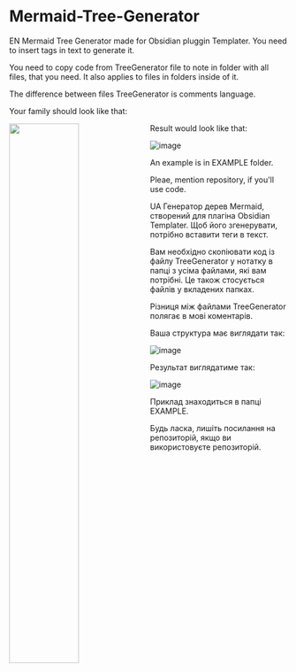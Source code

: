 # Mermaid-Tree-Generator
EN
Mermaid Tree Generator made for Obsidian pluggin Templater.  You need to insert tags in text to generate it.

You need to copy code from TreeGenerator file to note in folder with all files, that you need. It also applies to files in folders inside of it.

The difference between files TreeGenerator is comments language.

Your family should look like that:

<a href="url"><img src="https://github.com/user-attachments/assets/2c581351-7fdf-4f26-a8f2-6eb05bee8cdb" align="left" height=50% width=50% ></a>

Result would look like that:

![image](https://github.com/user-attachments/assets/2c581351-7fdf-4f26-a8f2-6eb05bee8cdb)

An example is in EXAMPLE folder.

Pleae, mention repository, if you'll use code.

UA
Генератор дерев Mermaid, створений для плагіна Obsidian Templater. Щоб його згенерувати, потрібно вставити теги в текст.

Вам необхідно скопіювати код із файлу TreeGenerator у нотатку в папці з усіма файлами, які вам потрібні. Це також стосується файлів у вкладених папках.

Різниця між файлами TreeGenerator полягає в мові коментарів.

Ваша структура має виглядати так:

![image](https://github.com/user-attachments/assets/1792ece9-9174-4ad1-ab07-338a6d5ba323)

Результат виглядатиме так:

![image](https://github.com/user-attachments/assets/2c581351-7fdf-4f26-a8f2-6eb05bee8cdb)

Приклад знаходиться в папці EXAMPLE.

Будь ласка, лишіть посилання на репозиторій, якщо ви використовуєте репозиторій.
